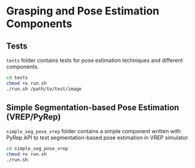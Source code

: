 # Grasping and Pose Estimation Components

## Tests
`tests` folder contains tests for pose estimation techniques and different components.

```bash
cd tests
chmod +x run.sh
./run.sh /path/to/test/image
```

## Simple Segmentation-based Pose Estimation (VREP/PyRep)
`simple_seg_pose_vrep` folder contains a simple component written with PyRep API to test segmentation-based pose estimation in VREP simulator.

```bash
cd simple_seg_pose_vrep
chmod +x run.sh
./run.sh
```